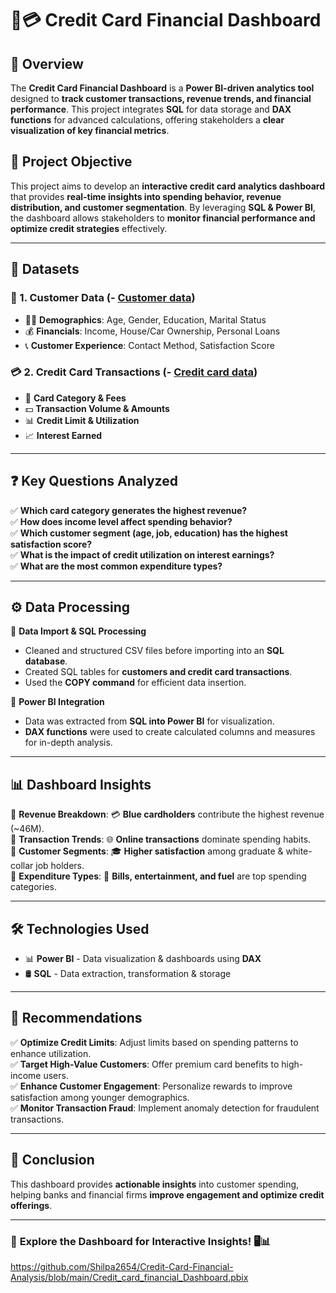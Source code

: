 # 🚀💳 Credit Card Financial Dashboard  

## 📌 Overview  
The **Credit Card Financial Dashboard** is a **Power BI-driven analytics tool** designed to **track customer transactions, revenue trends, and financial performance**. This project integrates **SQL** for data storage and **DAX functions** for advanced calculations, offering stakeholders a **clear visualization of key financial metrics**.

## 🎯 Project Objective  
This project aims to develop an **interactive credit card analytics dashboard** that provides **real-time insights into spending behavior, revenue distribution, and customer segmentation**. By leveraging **SQL & Power BI**, the dashboard allows stakeholders to **monitor financial performance and optimize credit strategies** effectively.  

---

## 📂 Datasets  
### 📜 1. Customer Data (- <a href="https://github.com/Shilpa2654/Credit-Card-Financial-Analysis/blob/main/customer.csv">Customer data</a>)  
- 🧑‍💼 **Demographics**: Age, Gender, Education, Marital Status  
- 💰 **Financials**: Income, House/Car Ownership, Personal Loans  
- 📞 **Customer Experience**: Contact Method, Satisfaction Score  

### 💳 2. Credit Card Transactions (- <a href="https://github.com/Shilpa2654/Credit-Card-Financial-Analysis/blob/main/credit_card.csv">Credit card data</a>)  
- 🏦 **Card Category & Fees**  
- 💵 **Transaction Volume & Amounts**  
- 📊 **Credit Limit & Utilization**  
- 📈 **Interest Earned**  

---

## ❓ Key Questions Analyzed  
✅ **Which card category generates the highest revenue?**  
✅ **How does income level affect spending behavior?**  
✅ **Which customer segment (age, job, education) has the highest satisfaction score?**  
✅ **What is the impact of credit utilization on interest earnings?**  
✅ **What are the most common expenditure types?**  

---

## ⚙️ Data Processing  
🔹 **Data Import & SQL Processing**  
- Cleaned and structured CSV files before importing into an **SQL database**.  
- Created SQL tables for **customers and credit card transactions**.  
- Used the **COPY command** for efficient data insertion.  

🔹 **Power BI Integration**  
- Data was extracted from **SQL into Power BI** for visualization.  
- **DAX functions** were used to create calculated columns and measures for in-depth analysis.  

---

## 📊 Dashboard Insights  
📌 **Revenue Breakdown**: 💳 **Blue cardholders** contribute the highest revenue (~46M).  
📌 **Transaction Trends**: 🌐 **Online transactions** dominate spending habits.  
📌 **Customer Segments**: 🎓 **Higher satisfaction** among graduate & white-collar job holders.  
📌 **Expenditure Types**: 🛒 **Bills, entertainment, and fuel** are top spending categories.  

---

## 🛠 Technologies Used  
- 📊 **Power BI** - Data visualization & dashboards using **DAX**  
- 🛢 **SQL** - Data extraction, transformation & storage  

---

## 📢 Recommendations  
✅ **Optimize Credit Limits**: Adjust limits based on spending patterns to enhance utilization.  
✅ **Target High-Value Customers**: Offer premium card benefits to high-income users.  
✅ **Enhance Customer Engagement**: Personalize rewards to improve satisfaction among younger demographics.  
✅ **Monitor Transaction Fraud**: Implement anomaly detection for fraudulent transactions.  

---

## 🎯 Conclusion  
This dashboard provides **actionable insights** into customer spending, helping banks and financial firms **improve engagement and optimize credit offerings**.  

---

### 📌 **Explore the Dashboard for Interactive Insights!** 🖥📊  
https://github.com/Shilpa2654/Credit-Card-Financial-Analysis/blob/main/Credit_card_financial_Dashboard.pbix
